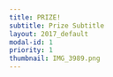 ```yaml
---
title: PRIZE!
subtitle: Prize Subtitle
layout: 2017_default
modal-id: 1
priority: 1
thumbnail: IMG_3989.png
---
```

